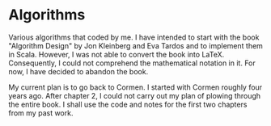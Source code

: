 # Algorithms
Various algorithms that coded by me.  I have intended to start with the book "Algorithm Design" by Jon Kleinberg and Eva Tardos and to implement them in Scala.  However, I was not able to convert the book into LaTeX.  Consequently, I could not comprehend the mathematical notation in it.  For now, I have decided to abandon the book.

My current plan is to go back to Cormen.  I started with Cormen roughly four years ago.  After chapter 2, I could not carry out my plan of plowing through the entire book.  I shall use the code and notes for the first two chapters from my past work.

